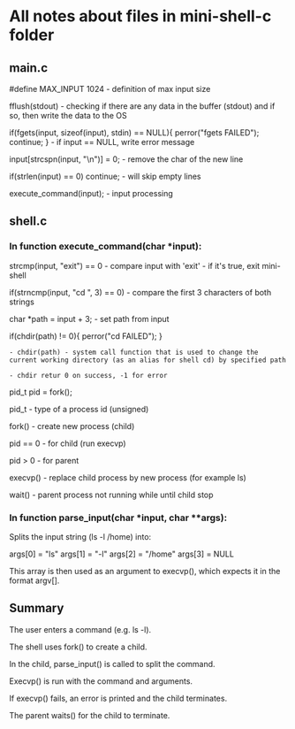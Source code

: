 # All notes about files in mini-shell-c folder

## main.c

#define MAX_INPUT 1024 - definition of max input size

fflush(stdout) - checking if there are any data in the buffer (stdout) and if so, then write the data to the OS

if(fgets(input, sizeof(input), stdin) == NULL){
            perror("fgets FAILED");
            continue;
        }
        - if input == NULL, write error message

input[strcspn(input, "\n")] = 0; - remove the char of the new line

if(strlen(input) == 0)
            continue;
            - will skip empty lines

execute_command(input); - input processing

## shell.c

### In function execute_command(char *input):

strcmp(input, "exit") == 0 - compare input with 'exit'
    - if it's true, exit mini-shell

if(strncmp(input, "cd ", 3) == 0) - compare the first 3 characters of both strings

char *path = input + 3; - set path from input

if(chdir(path) != 0){
            perror("cd FAILED");
        }

    - chdir(path) - system call function that is used to change the current working directory (as an alias for shell cd) by specified path

    - chdir retur 0 on success, -1 for error

pid_t pid = fork(); 

pid_t - type of a process id (unsigned)

fork() - create new process (child)

pid == 0 - for child (run execvp)

pid > 0 - for parent 

execvp() - replace child process by new process (for example ls)

wait() - parent process not running while until child stop

### In function parse_input(char *input, char **args):

Splits the input string (ls -l /home) into:

args[0] = "ls"
args[1] = "-l"
args[2] = "/home"
args[3] = NULL

This array is then used as an argument to execvp(), which expects it in the format argv[].

## Summary

The user enters a command (e.g. ls -l).

The shell uses fork() to create a child.

In the child, parse_input() is called to split the command.

Execvp() is run with the command and arguments.

If execvp() fails, an error is printed and the child terminates.

The parent waits() for the child to terminate.
